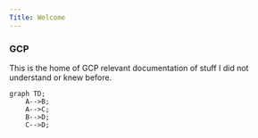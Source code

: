 ```yaml
---
Title: Welcome
---
```


### GCP

This is the home of GCP relevant documentation of stuff I did not understand or knew before.

```mermaid
graph TD;
    A-->B;
    A-->C;
    B-->D;
    C-->D;
```